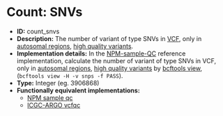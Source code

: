 # Count: SNVs

- **ID:** count_snvs
- **Description:** The number of variant of type SNVs in [VCF](terminologies.md#vcf-format), only in [autosomal regions](terminologies.md#autosomes-non-gap-regions), [high quality variants](terminologies.md#high-quality-variants).
- **Implementation details:** In the [NPM-sample-QC](References.md#npm-sample-qc) reference implementation, calculate the number of variant of type SNVs in VCF, only in [autosomal regions](terminologies.md#autosomes-non-gap-regions), [high quality variants](terminologies.md#high-quality-variants) by [bcftools view](References.md#samtools-view), (`bcftools view -H -v snps -f PASS`).
- **Type:** Integer (eg. 3906868)
- **Functionally equivalent implementations:**
    - [NPM sample qc](References.md#npm-sample-qc)
    - [ICGC-ARGO vcfqc](References.md#icgc-argo)